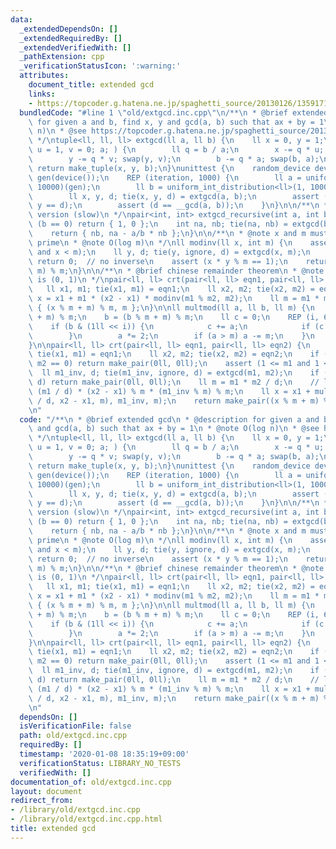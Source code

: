 ```yaml
---
data:
  _extendedDependsOn: []
  _extendedRequiredBy: []
  _extendedVerifiedWith: []
  _pathExtension: cpp
  _verificationStatusIcon: ':warning:'
  attributes:
    document_title: extended gcd
    links:
    - https://topcoder.g.hatena.ne.jp/spaghetti_source/20130126/1359171466
  bundledCode: "#line 1 \"old/extgcd.inc.cpp\"\n/**\n * @brief extended gcd\n * @description\
    \ for given a and b, find x, y and gcd(a, b) such that ax + by = 1\n * @note O(log\
    \ n)\n * @see https://topcoder.g.hatena.ne.jp/spaghetti_source/20130126/1359171466\n\
    \ */\ntuple<ll, ll, ll> extgcd(ll a, ll b) {\n    ll x = 0, y = 1;\n    for (ll\
    \ u = 1, v = 0; a; ) {\n        ll q = b / a;\n        x -= q * u; swap(x, u);\n\
    \        y -= q * v; swap(y, v);\n        b -= q * a; swap(b, a);\n    }\n   \
    \ return make_tuple(x, y, b);\n}\nunittest {\n    random_device device;\n    default_random_engine\
    \ gen(device());\n    REP (iteration, 1000) {\n        ll a = uniform_int_distribution<ll>(1,\
    \ 10000)(gen);\n        ll b = uniform_int_distribution<ll>(1, 10000)(gen);\n\
    \        ll x, y, d; tie(x, y, d) = extgcd(a, b);\n        assert (a * x + b *\
    \ y == d);\n        assert (d == __gcd(a, b));\n    }\n}\n\n/**\n * @note recursive\
    \ version (slow)\n */\npair<int, int> extgcd_recursive(int a, int b) {\n    if\
    \ (b == 0) return { 1, 0 };\n    int na, nb; tie(na, nb) = extgcd(b, a % b);\n\
    \    return { nb, na - a/b * nb };\n}\n\n/**\n * @note x and m must be relatively\
    \ prime\n * @note O(log m)\n */\nll modinv(ll x, int m) {\n    assert (1 <= x\
    \ and x < m);\n    ll y, d; tie(y, ignore, d) = extgcd(x, m);\n    if (d != 1)\
    \ return 0;  // no inverse\n    assert (x * y % m == 1);\n    return (y % m +\
    \ m) % m;\n}\n\n/**\n * @brief chinese remainder theorem\n * @note the unit element\
    \ is (0, 1)\n */\npair<ll, ll> crt(pair<ll, ll> eqn1, pair<ll, ll> eqn2) {\n \
    \   ll x1, m1; tie(x1, m1) = eqn1;\n    ll x2, m2; tie(x2, m2) = eqn2;\n    ll\
    \ x = x1 + m1 * (x2 - x1) * modinv(m1 % m2, m2);\n    ll m = m1 * m2;\n    return\
    \ { (x % m + m) % m, m };\n}\n\nll multmod(ll a, ll b, ll m) {\n    a = (a % m\
    \ + m) % m;\n    b = (b % m + m) % m;\n    ll c = 0;\n    REP (i, 63) {\n    \
    \    if (b & (1ll << i)) {\n            c += a;\n            if (c > m) c -= m;\n\
    \        }\n        a *= 2;\n        if (a > m) a -= m;\n    }\n    return c;\n\
    }\n\npair<ll, ll> crt(pair<ll, ll> eqn1, pair<ll, ll> eqn2) {\n    ll x1, m1;\
    \ tie(x1, m1) = eqn1;\n    ll x2, m2; tie(x2, m2) = eqn2;\n    if (m1 == 0 or\
    \ m2 == 0) return make_pair(0ll, 0ll);\n    assert (1 <= m1 and 1 <= m2);\n  \
    \  ll m1_inv, d; tie(m1_inv, ignore, d) = extgcd(m1, m2);\n    if ((x1 - x2) %\
    \ d) return make_pair(0ll, 0ll);\n    ll m = m1 * m2 / d;\n    // ll x = x1 +\
    \ (m1 / d) * (x2 - x1) % m * (m1_inv % m) % m;\n    ll x = x1 + multmod(multmod(m1\
    \ / d, x2 - x1, m), m1_inv, m);\n    return make_pair((x % m + m) % m, m);\n}\n\
    \n"
  code: "/**\n * @brief extended gcd\n * @description for given a and b, find x, y\
    \ and gcd(a, b) such that ax + by = 1\n * @note O(log n)\n * @see https://topcoder.g.hatena.ne.jp/spaghetti_source/20130126/1359171466\n\
    \ */\ntuple<ll, ll, ll> extgcd(ll a, ll b) {\n    ll x = 0, y = 1;\n    for (ll\
    \ u = 1, v = 0; a; ) {\n        ll q = b / a;\n        x -= q * u; swap(x, u);\n\
    \        y -= q * v; swap(y, v);\n        b -= q * a; swap(b, a);\n    }\n   \
    \ return make_tuple(x, y, b);\n}\nunittest {\n    random_device device;\n    default_random_engine\
    \ gen(device());\n    REP (iteration, 1000) {\n        ll a = uniform_int_distribution<ll>(1,\
    \ 10000)(gen);\n        ll b = uniform_int_distribution<ll>(1, 10000)(gen);\n\
    \        ll x, y, d; tie(x, y, d) = extgcd(a, b);\n        assert (a * x + b *\
    \ y == d);\n        assert (d == __gcd(a, b));\n    }\n}\n\n/**\n * @note recursive\
    \ version (slow)\n */\npair<int, int> extgcd_recursive(int a, int b) {\n    if\
    \ (b == 0) return { 1, 0 };\n    int na, nb; tie(na, nb) = extgcd(b, a % b);\n\
    \    return { nb, na - a/b * nb };\n}\n\n/**\n * @note x and m must be relatively\
    \ prime\n * @note O(log m)\n */\nll modinv(ll x, int m) {\n    assert (1 <= x\
    \ and x < m);\n    ll y, d; tie(y, ignore, d) = extgcd(x, m);\n    if (d != 1)\
    \ return 0;  // no inverse\n    assert (x * y % m == 1);\n    return (y % m +\
    \ m) % m;\n}\n\n/**\n * @brief chinese remainder theorem\n * @note the unit element\
    \ is (0, 1)\n */\npair<ll, ll> crt(pair<ll, ll> eqn1, pair<ll, ll> eqn2) {\n \
    \   ll x1, m1; tie(x1, m1) = eqn1;\n    ll x2, m2; tie(x2, m2) = eqn2;\n    ll\
    \ x = x1 + m1 * (x2 - x1) * modinv(m1 % m2, m2);\n    ll m = m1 * m2;\n    return\
    \ { (x % m + m) % m, m };\n}\n\nll multmod(ll a, ll b, ll m) {\n    a = (a % m\
    \ + m) % m;\n    b = (b % m + m) % m;\n    ll c = 0;\n    REP (i, 63) {\n    \
    \    if (b & (1ll << i)) {\n            c += a;\n            if (c > m) c -= m;\n\
    \        }\n        a *= 2;\n        if (a > m) a -= m;\n    }\n    return c;\n\
    }\n\npair<ll, ll> crt(pair<ll, ll> eqn1, pair<ll, ll> eqn2) {\n    ll x1, m1;\
    \ tie(x1, m1) = eqn1;\n    ll x2, m2; tie(x2, m2) = eqn2;\n    if (m1 == 0 or\
    \ m2 == 0) return make_pair(0ll, 0ll);\n    assert (1 <= m1 and 1 <= m2);\n  \
    \  ll m1_inv, d; tie(m1_inv, ignore, d) = extgcd(m1, m2);\n    if ((x1 - x2) %\
    \ d) return make_pair(0ll, 0ll);\n    ll m = m1 * m2 / d;\n    // ll x = x1 +\
    \ (m1 / d) * (x2 - x1) % m * (m1_inv % m) % m;\n    ll x = x1 + multmod(multmod(m1\
    \ / d, x2 - x1, m), m1_inv, m);\n    return make_pair((x % m + m) % m, m);\n}\n\
    \n"
  dependsOn: []
  isVerificationFile: false
  path: old/extgcd.inc.cpp
  requiredBy: []
  timestamp: '2020-01-08 18:35:19+09:00'
  verificationStatus: LIBRARY_NO_TESTS
  verifiedWith: []
documentation_of: old/extgcd.inc.cpp
layout: document
redirect_from:
- /library/old/extgcd.inc.cpp
- /library/old/extgcd.inc.cpp.html
title: extended gcd
---
```

